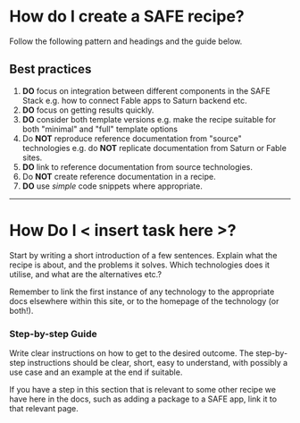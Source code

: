 # How do I create a SAFE recipe?
Follow the following pattern and headings and the guide below.

## Best practices
1. **DO** focus on integration between different components in the SAFE Stack e.g. how to connect Fable apps to Saturn backend etc.
1. **DO** focus on getting results quickly.
1. **DO** consider both template versions e.g. make the recipe suitable for both "minimal" and "full" template options
1. Do **NOT** reproduce reference documentation from "source" technologies e.g. do **NOT** replicate documentation from Saturn or Fable sites.
1. **DO** link to reference documentation from source technologies.
1. Do **NOT** create reference documentation in a recipe.
1. **DO** use *simple* code snippets where appropriate.

---

# How Do I < insert task here >?
Start by writing a short introduction of a few sentences. Explain what the recipe is about, and the problems it solves. Which technologies does it utilise, and what are the alternatives etc.?

Remember to link the first instance of any technology to the appropriate docs elsewhere within this site, or to the homepage of the technology (or both!).

### Step-by-step Guide
Write clear instructions on how to get to the desired outcome. The step-by-step instructions should be clear, short, easy to understand, with possibly a use case and an example at the end if suitable.

If you have a step in this section that is relevant to some other recipe we have here in the docs, such as adding a package to a SAFE app, link it to that relevant page.
